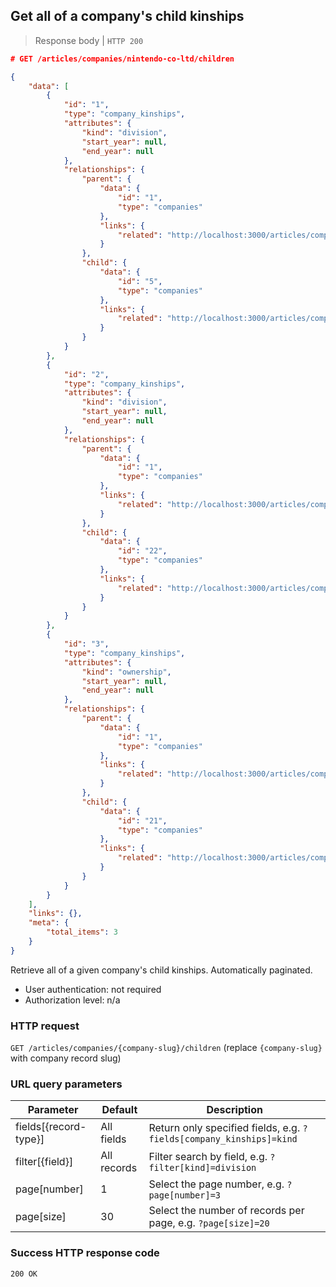 ## Get all of a company's child kinships

> Response body | `HTTP 200`

```JSON
# GET /articles/companies/nintendo-co-ltd/children

{
    "data": [
        {
            "id": "1",
            "type": "company_kinships",
            "attributes": {
                "kind": "division",
                "start_year": null,
                "end_year": null
            },
            "relationships": {
                "parent": {
                    "data": {
                        "id": "1",
                        "type": "companies"
                    },
                    "links": {
                        "related": "http://localhost:3000/articles/companies/nintendo-co-ltd"
                    }
                },
                "child": {
                    "data": {
                        "id": "5",
                        "type": "companies"
                    },
                    "links": {
                        "related": "http://localhost:3000/articles/companies/nintendo-entertainment-analysis-development"
                    }
                }
            }
        },
        {
            "id": "2",
            "type": "company_kinships",
            "attributes": {
                "kind": "division",
                "start_year": null,
                "end_year": null
            },
            "relationships": {
                "parent": {
                    "data": {
                        "id": "1",
                        "type": "companies"
                    },
                    "links": {
                        "related": "http://localhost:3000/articles/companies/nintendo-co-ltd"
                    }
                },
                "child": {
                    "data": {
                        "id": "22",
                        "type": "companies"
                    },
                    "links": {
                        "related": "http://localhost:3000/articles/companies/retro-studios-inc"
                    }
                }
            }
        },
        {
            "id": "3",
            "type": "company_kinships",
            "attributes": {
                "kind": "ownership",
                "start_year": null,
                "end_year": null
            },
            "relationships": {
                "parent": {
                    "data": {
                        "id": "1",
                        "type": "companies"
                    },
                    "links": {
                        "related": "http://localhost:3000/articles/companies/nintendo-co-ltd"
                    }
                },
                "child": {
                    "data": {
                        "id": "21",
                        "type": "companies"
                    },
                    "links": {
                        "related": "http://localhost:3000/articles/companies/monolith-soft-inc"
                    }
                }
            }
        }
    ],
    "links": {},
    "meta": {
        "total_items": 3
    }
}
```

Retrieve all of a given company's child kinships. Automatically paginated.

* User authentication: not required
* Authorization level: n/a

### HTTP request

`GET /articles/companies/{company-slug}/children` (replace `{company-slug}` with company record slug)

### URL query parameters

Parameter | Default | Description
--------- | ------- | -----------
fields[{record-type}] | All fields | Return only specified fields, e.g. `?fields[company_kinships]=kind`
filter[{field}] | All records | Filter search by field, e.g. `?filter[kind]=division`
page[number] | 1 | Select the page number, e.g. `?page[number]=3`
page[size] | 30 | Select the number of records per page, e.g. `?page[size]=20`

### Success HTTP response code

`200 OK`
